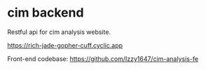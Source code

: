 # cim backend

Restful api for cim analysis website.

https://rich-jade-gopher-cuff.cyclic.app

Front-end codebase: https://github.com/Izzy1647/cim-analysis-fe
